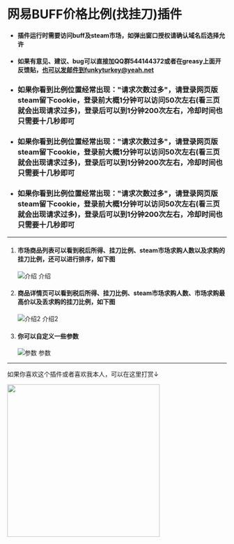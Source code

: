 # 网易BUFF价格比例(找挂刀)插件

* #### 插件运行时需要访问buff及steam市场，如弹出窗口授权请确认域名后选择允许

* #### 如果有意见、建议、bug可以直接加QQ群544144372或者在greasy上面开反馈贴，也可以发邮件到funkyturkey@yeah.net

* ### **如果你看到比例位置经常出现："请求次数过多"，请登录网页版steam留下cookie，登录前大概1分钟可以访问50次左右(看三页就会出现请求过多)，登录后可以到1分钟200次左右，冷却时间也只需要十几秒即可**

* ### **如果你看到比例位置经常出现："请求次数过多"，请登录网页版steam留下cookie，登录前大概1分钟可以访问50次左右(看三页就会出现请求过多)，登录后可以到1分钟200次左右，冷却时间也只需要十几秒即可**

* ### **如果你看到比例位置经常出现："请求次数过多"，请登录网页版steam留下cookie，登录前大概1分钟可以访问50次左右(看三页就会出现请求过多)，登录后可以到1分钟200次左右，冷却时间也只需要十几秒即可**
---

1. #### 市场商品列表可以看到税后所得、挂刀比例、steam市场求购人数以及求购的挂刀比例，还可以进行排序，如下图 
   ![介绍 介绍](https://gitee.com/pronax/buffMarketHelper/raw/master/%E4%BB%8B%E7%BB%8D1.png)    
2. #### 商品详情页可以看到税后所得、挂刀比例、steam市场求购人数、市场求购最高价以及丢求购的挂刀比例，如下图  
   ![介绍2 介绍2](https://gitee.com/pronax/buffMarketHelper/raw/master/%E4%BB%8B%E7%BB%8D2.png)
3. #### 你可以自定义一些参数  
   ![参数 参数](https://gitee.com/pronax/buffMarketHelper/raw/master/%E4%BB%8B%E7%BB%8D3.png)

---

如果你喜欢这个插件或者喜欢我本人，可以在这里打赏↓

<img src="https://gitee.com/pronax/self-use-oil-warehouse/raw/master/donate.png"  height="350" width="350">